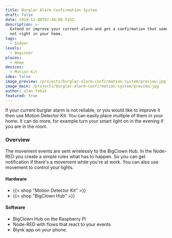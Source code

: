 ```yaml
---
title: Burglar Alarm Confirmation System
draft: false
date: 2018-12-08T07:40:08.515Z
description: >-
  Extend or improve your current alarm and get a confirmation that something is
  not right in your home.
tags:
  - Indoor
levels:
  - Beginner
places:
  - Home
devices:
  - Motion Kit
idea: false
image_preview: /projects/burglar-alarm-confirmation-system/preview.jpg
image_main: /projects/burglar-alarm-confirmation-system/preview.jpg
author: alan_fabik
featured: true
---
```


If your current burglar alarm is not reliable, or you would like to improve it then use Motion Detector Kit. You can easily place multiple of them in your home. It can do more, for example turn your smart light on in the evening if you are in the room.

### Overview

The movement events are sent wirelessly to the BigClown Hub. In the Node-RED you create a simple rules what has to happen. So you can get notification if there's a movement while you're at work. You can also use movement to control your lights.

#### Hardware

* {{< shop "Motion Detector Kit" >}}
* {{< shop "BigClown Hub" >}}

#### Software

* BigClown Hub on the Raspberry Pi
* Node-RED with flows that react to your events
* Blynk app on your phone.

